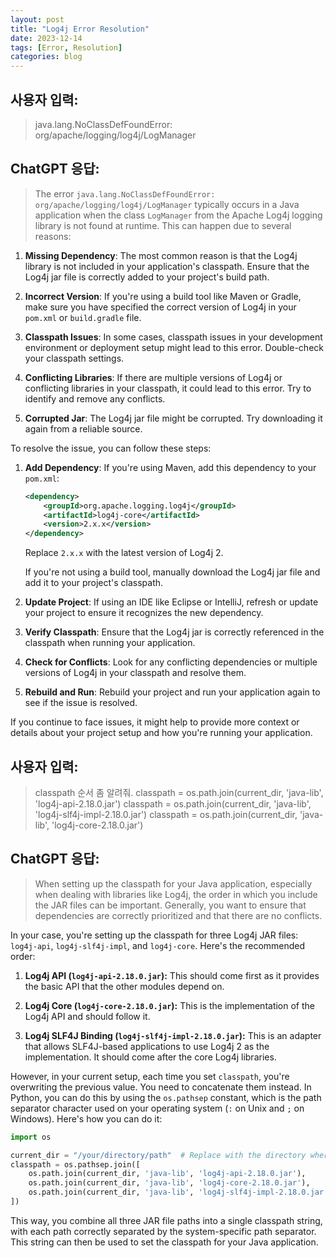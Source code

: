 ```yaml
---
layout: post
title: "Log4j Error Resolution"
date: 2023-12-14
tags: [Error, Resolution]
categories: blog
---
```


## 사용자 입력:
> java.lang.NoClassDefFoundError: org/apache/logging/log4j/LogManager


## ChatGPT 응답:
> The error `java.lang.NoClassDefFoundError: org/apache/logging/log4j/LogManager` typically occurs in a Java application when the class `LogManager` from the Apache Log4j logging library is not found at runtime. This can happen due to several reasons:

1. **Missing Dependency**: The most common reason is that the Log4j library is not included in your application's classpath. Ensure that the Log4j jar file is correctly added to your project's build path.

2. **Incorrect Version**: If you're using a build tool like Maven or Gradle, make sure you have specified the correct version of Log4j in your `pom.xml` or `build.gradle` file.

3. **Classpath Issues**: In some cases, classpath issues in your development environment or deployment setup might lead to this error. Double-check your classpath settings.

4. **Conflicting Libraries**: If there are multiple versions of Log4j or conflicting libraries in your classpath, it could lead to this error. Try to identify and remove any conflicts.

5. **Corrupted Jar**: The Log4j jar file might be corrupted. Try downloading it again from a reliable source.

To resolve the issue, you can follow these steps:

1. **Add Dependency**: If you're using Maven, add this dependency to your `pom.xml`:

   ```xml
   <dependency>
       <groupId>org.apache.logging.log4j</groupId>
       <artifactId>log4j-core</artifactId>
       <version>2.x.x</version>
   </dependency>
   ```

   Replace `2.x.x` with the latest version of Log4j 2.

   If you're not using a build tool, manually download the Log4j jar file and add it to your project's classpath.

2. **Update Project**: If using an IDE like Eclipse or IntelliJ, refresh or update your project to ensure it recognizes the new dependency.

3. **Verify Classpath**: Ensure that the Log4j jar is correctly referenced in the classpath when running your application.

4. **Check for Conflicts**: Look for any conflicting dependencies or multiple versions of Log4j in your classpath and resolve them.

5. **Rebuild and Run**: Rebuild your project and run your application again to see if the issue is resolved.

If you continue to face issues, it might help to provide more context or details about your project setup and how you're running your application.

## 사용자 입력:
> classpath 순서 좀 알려줘.  classpath = os.path.join(current_dir, 'java-lib', 'log4j-api-2.18.0.jar')
classpath = os.path.join(current_dir, 'java-lib', 'log4j-slf4j-impl-2.18.0.jar')
classpath = os.path.join(current_dir, 'java-lib', 'log4j-core-2.18.0.jar')

## ChatGPT 응답:
> When setting up the classpath for your Java application, especially when dealing with libraries like Log4j, the order in which you include the JAR files can be important. Generally, you want to ensure that dependencies are correctly prioritized and that there are no conflicts.

In your case, you're setting up the classpath for three Log4j JAR files: `log4j-api`, `log4j-slf4j-impl`, and `log4j-core`. Here's the recommended order:

1. **Log4j API (`log4j-api-2.18.0.jar`):** This should come first as it provides the basic API that the other modules depend on.

2. **Log4j Core (`log4j-core-2.18.0.jar`):** This is the implementation of the Log4j API and should follow it. 

3. **Log4j SLF4J Binding (`log4j-slf4j-impl-2.18.0.jar`):** This is an adapter that allows SLF4J-based applications to use Log4j 2 as the implementation. It should come after the core Log4j libraries.

However, in your current setup, each time you set `classpath`, you're overwriting the previous value. You need to concatenate them instead. In Python, you can do this by using the `os.pathsep` constant, which is the path separator character used on your operating system (`:` on Unix and `;` on Windows). Here's how you can do it:

```python
import os

current_dir = "/your/directory/path"  # Replace with the directory where your JARs are located
classpath = os.pathsep.join([
    os.path.join(current_dir, 'java-lib', 'log4j-api-2.18.0.jar'),
    os.path.join(current_dir, 'java-lib', 'log4j-core-2.18.0.jar'),
    os.path.join(current_dir, 'java-lib', 'log4j-slf4j-impl-2.18.0.jar')
])
```

This way, you combine all three JAR file paths into a single classpath string, with each path correctly separated by the system-specific path separator. This string can then be used to set the classpath for your Java application.

